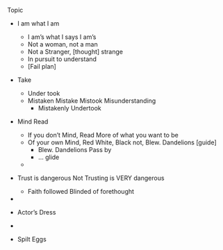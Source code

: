 Topic
- I am what I am
	- I am’s what I says I am’s
	- Not a woman, not a man
	- Not a Stranger, [thought] strange
	- In pursuit to understand
	- [Fail plan]
- Take
	- Under took
	- Mistaken Mistake Mistook Misunderstanding
		- Mistakenly Undertook
- Mind Read
	- If you don’t Mind, Read
	More of what you want to be
	- Of your own Mind, Red
	White, Black not,
	Blew. Dandelions [guide]
		- Blew. Dandelions Pass by
		- … glide
	- 
- Trust is dangerous
Not Trusting is VERY dangerous
	- Faith followed
	Blinded of forethought
	
- 
* Actor’s Dress
- 
* Spilt Eggs

